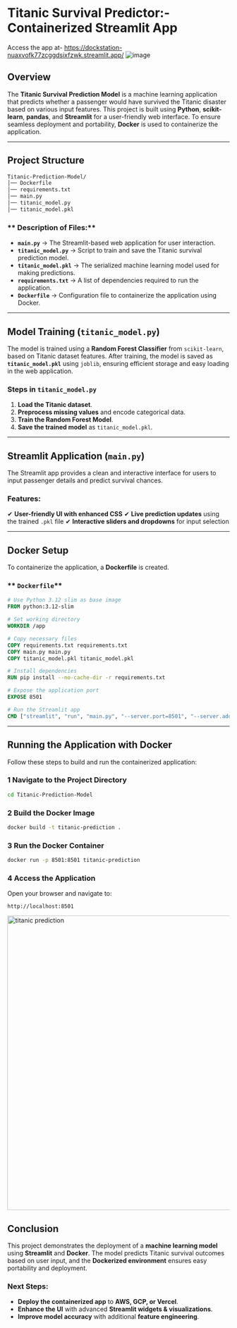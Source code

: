 #  **Titanic Survival Predictor:- Containerized Streamlit App**
Access the app at-
https://dockstation-nuaxvofk77zcggdsixfzwk.streamlit.app/
![image](https://github.com/user-attachments/assets/fc616e83-1589-4cbe-90ed-1be035d354b4)

##  **Overview**
The **Titanic Survival Prediction Model** is a machine learning application that predicts whether a passenger would have survived the Titanic disaster based on various input features. This project is built using **Python**, **scikit-learn**, **pandas**, and **Streamlit** for a user-friendly web interface. To ensure seamless deployment and portability, **Docker** is used to containerize the application.

---

##  **Project Structure**

```bash
Titanic-Prediction-Model/
│── Dockerfile
│── requirements.txt
│── main.py
│── titanic_model.py
│── titanic_model.pkl
```

### ** Description of Files:**
- **`main.py`** → The Streamlit-based web application for user interaction.
- **`titanic_model.py`** → Script to train and save the Titanic survival prediction model.
- **`titanic_model.pkl`** → The serialized machine learning model used for making predictions.
- **`requirements.txt`** → A list of dependencies required to run the application.
- **`Dockerfile`** → Configuration file to containerize the application using Docker.

---

##  **Model Training (`titanic_model.py`)**
The model is trained using a **Random Forest Classifier** from `scikit-learn`, based on Titanic dataset features. After training, the model is saved as **`titanic_model.pkl`** using `joblib`, ensuring efficient storage and easy loading in the web application.

### **Steps in `titanic_model.py`**
1. **Load the Titanic dataset**.
2. **Preprocess missing values** and encode categorical data.
3. **Train the Random Forest Model**.
4. **Save the trained model** as `titanic_model.pkl`.

---

##  **Streamlit Application (`main.py`)**
The Streamlit app provides a clean and interactive interface for users to input passenger details and predict survival chances.

### **Features:**
✔ **User-friendly UI with enhanced CSS**
✔ **Live prediction updates** using the trained `.pkl` file
✔ **Interactive sliders and dropdowns** for input selection

---

##  **Docker Setup**
To containerize the application, a **Dockerfile** is created.

### ** `Dockerfile`**
```dockerfile
# Use Python 3.12 slim as base image
FROM python:3.12-slim

# Set working directory
WORKDIR /app

# Copy necessary files
COPY requirements.txt requirements.txt
COPY main.py main.py
COPY titanic_model.pkl titanic_model.pkl

# Install dependencies
RUN pip install --no-cache-dir -r requirements.txt

# Expose the application port
EXPOSE 8501

# Run the Streamlit app
CMD ["streamlit", "run", "main.py", "--server.port=8501", "--server.address=0.0.0.0"]
```

---

##  **Running the Application with Docker**
Follow these steps to build and run the containerized application:

### **1️ Navigate to the Project Directory**
```bash
cd Titanic-Prediction-Model
```

### **2️ Build the Docker Image**
```bash
docker build -t titanic-prediction .
```

### **3️ Run the Docker Container**
```bash
docker run -p 8501:8501 titanic-prediction
```

### **4️ Access the Application**
Open your browser and navigate to:
```
http://localhost:8501
```
<img width="668" alt="titanic prediction" src="https://github.com/user-attachments/assets/3b69c435-6eba-4002-9a05-263df32ed615" />




##  **Conclusion**
This project demonstrates the deployment of a **machine learning model** using **Streamlit** and **Docker**. The model predicts Titanic survival outcomes based on user input, and the **Dockerized environment** ensures easy portability and deployment.

###  **Next Steps:**
-  **Deploy the containerized app** to **AWS, GCP, or Vercel**.
-  **Enhance the UI** with advanced **Streamlit widgets & visualizations**.
-  **Improve model accuracy** with additional **feature engineering**.

 
